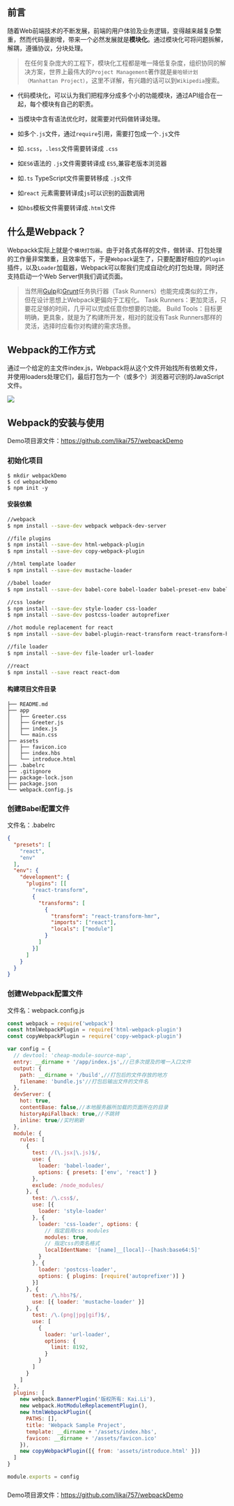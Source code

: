 ## 前言
随着Web前端技术的不断发展，前端的用户体验及业务逻辑，变得越来越复杂繁重，然而代码量剧增，带来一个必然发展就是**模块化**。通过模块化可将问题拆解，解耦，遵循协议，分块处理。

> 在任何复杂庞大的工程下，模块化工程都是唯一降低复杂度，组织协同的解决方案，世界上最伟大的`Project Management`著作就是`曼哈顿计划（Manhattan Project）`，这里不详解，有兴趣的话可以到`Wikipedia`搜索。


* 代码模块化，可以认为我们把程序分成多个小的功能模块，通过API组合在一起，每个模块有自己的职责。

* 当模块中含有语法优化时，就需要对代码做转译处理。 

* 如多个`.js`文件，通过`require`引用，需要打包成一个`.js`文件

* 如`.scss`，`.less`文件需要转译成 `.css`
    
* 如`ES6`语法的 `.js`文件需要转译成 `ES5`,兼容老版本浏览器
    
* 如`.ts` TypeScript文件需要转移成 `.js`文件
    
* 如`react` 元素需要转译成`js`可以识别的函数调用
   
* 如`hbs`模板文件需要转译成`.html`文件

## 什么是Webpack？

Webpackk实际上就是个`模块打包器`。由于对各式各样的文件，做转译、打包处理的工作量非常繁重，且效率低下，于是`Webpack`诞生了，只要配置好相应的`Plugin`插件，以及`Loader`加载器，Webpack可以帮我们完成自动化的打包处理，同时还支持启动一个Web Server供我们调试页面。

> 当然用[Gulp](http://javascript.ruanyifeng.com/tool/gulp.html)和[Grunt](http://javascript.ruanyifeng.com/tool/grunt.html)任务执行器（Task Runners）也能完成类似的工作，但在设计思想上Webpack更偏向于工程化。
> Task Runners：更加灵活，只要花足够的时间，几乎可以完成任意你想要的功能。
> Build Tools：目标更明确，更具象，就是为了构建所开发，相对的就没有Task Runners那样的灵活，选择时应看你对构建的需求场景。

## Webpack的工作方式

通过一个给定的主文件index.js，Webpack将从这个文件开始找所有依赖文件，并使用loaders处理它们，最后打包为一个（或多个）浏览器可识别的JavaScript文件。

![](media/15142542447229/15143444596271.jpg)


## Webpack的安装与使用

Demo项目源文件：https://github.com/likai757/webpackDemo

### 初始化项目

```
$ mkdir webpackDemo
$ cd webpackDemo
$ npm init -y
```

####  安装依赖

```bash
//webpack
$ npm install --save-dev webpack webpack-dev-server

//file plugins
$ npm install --save-dev html-webpack-plugin 
$ npm install --save-dev copy-webpack-plugin

//html template loader
$ npm install --save-dev mustache-loader

//babel loader
$ npm install --save-dev babel-core babel-loader babel-preset-env babel-preset-react

//css loader
$ npm install --save-dev style-loader css-loader
$ npm install --save-dev postcss-loader autoprefixer

//hot module replacement for react
$ npm install --save-dev babel-plugin-react-transform react-transform-hmr

//file loader 
$ npm install --save-dev file-loader url-loader

//react
$ npm install --save react react-dom

```
#### 构建项目文件目录

```
├── README.md
├── app
│   ├── Greeter.css
│   ├── Greeter.js
│   ├── index.js
│   └── main.css
├── assets
│   ├── favicon.ico
│   ├── index.hbs
│   └── introduce.html
├── .babelrc
├── .gitignore
├── package-lock.json
├── package.json
└── webpack.config.js
```

### 创建Babel配置文件
文件名：.babelrc

```json
{
  "presets": [
    "react",
    "env"
  ],
  "env": {
    "development": {
      "plugins": [[
        "react-transform",
        {
          "transforms": [
            {
              "transform": "react-transform-hmr",
              "imports": ["react"],
              "locals": ["module"]
            }
          ]
        }]
      ]
    }
  }
}
```

### 创建Webpack配置文件

文件名：webpack.config.js

```javascript
const webpack = require('webpack')
const htmlWebpackPlugin = require('html-webpack-plugin')
const copyWebpackPlugin = require('copy-webpack-plugin')

var config = {
  // devtool: 'cheap-module-source-map',
  entry: __dirname + '/app/index.js',//已多次提及的唯一入口文件
  output: {
    path: __dirname + '/build',//打包后的文件存放的地方
    filename: 'bundle.js'//打包后输出文件的文件名
  },
  devServer: {
    hot: true,
    contentBase: false,//本地服务器所加载的页面所在的目录
    historyApiFallback: true,//不跳转
    inline: true//实时刷新
  },
  module: {
    rules: [
      {
        test: /(\.jsx|\.js)$/,
        use: {
          loader: 'babel-loader',
          options: { presets: ['env', 'react'] }
        },
        exclude: /node_modules/
      }, {
        test: /\.css$/,
        use: [{
          loader: 'style-loader'
        }, {
          loader: 'css-loader', options: {
            // 指定启用css modules
            modules: true,
            // 指定css的类名格式
            localIdentName: '[name]__[local]--[hash:base64:5]'
          }
        }, {
          loader: 'postcss-loader',
          options: { plugins: [require('autoprefixer')] }
        }]
      }, {
        test: /\.hbs?$/,
        use: [{ loader: 'mustache-loader' }]
      }, {
        test: /\.(png|jpg|gif)$/,
        use: [
          {
            loader: 'url-loader',
            options: {
              limit: 8192,
            }
          }
        ]
      }
    ]
  },
  plugins: [
    new webpack.BannerPlugin('版权所有: Kai.Li'),
    new webpack.HotModuleReplacementPlugin(),
    new htmlWebpackPlugin({
      PATHS: [],
      title: 'Webpack Sample Project',
      template: __dirname + '/assets/index.hbs',
      favicon: __dirname + '/assets/favicon.ico'
    }),
    new copyWebpackPlugin([{ from: 'assets/introduce.html' }])
  ]
}

module.exports = config
```
### 

Demo项目源文件：https://github.com/likai757/webpackDemo


